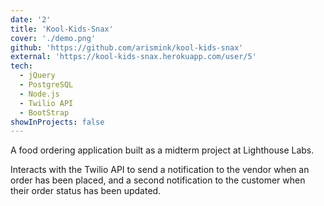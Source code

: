 ```yaml
---
date: '2'
title: 'Kool-Kids-Snax'
cover: './demo.png'
github: 'https://github.com/arismink/kool-kids-snax'
external: 'https://kool-kids-snax.herokuapp.com/user/5'
tech:
  - jQuery
  - PostgreSQL
  - Node.js
  - Twilio API
  - BootStrap
showInProjects: false
---
```


A food ordering application built as a midterm project at Lighthouse Labs.

Interacts with the Twilio API to send a notification to the vendor when an order has been placed, and a second notification to the customer when their order status has been updated.
